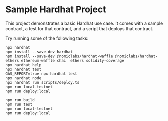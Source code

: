 # Sample Hardhat Project

This project demonstrates a basic Hardhat use case. It comes with a sample contract, a test for that contract, and a script that deploys that contract.

Try running some of the following tasks:

```shell
npx hardhat
npm install --save-dev hardhat
npm install --save-dev @nomiclabs/hardhat-waffle @nomiclabs/hardhat-ethers ethereum-waffle chai  ethers solidity-coverage
npx hardhat help
npx hardhat test
GAS_REPORT=true npx hardhat test
npx hardhat node
npx hardhat run scripts/deploy.ts
npm run local-testnet
npm run deploy:local
```

```
npm run build
npm run test
npm run local-testnet
npm run deploy:local
```